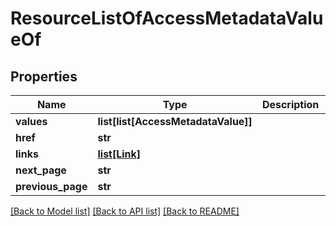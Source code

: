 # ResourceListOfAccessMetadataValueOf

## Properties
Name | Type | Description | Notes
------------ | ------------- | ------------- | -------------
**values** | **list[list[AccessMetadataValue]]** |  | 
**href** | **str** |  | [optional] 
**links** | [**list[Link]**](Link.md) |  | [optional] 
**next_page** | **str** |  | [optional] 
**previous_page** | **str** |  | [optional] 

[[Back to Model list]](../README.md#documentation-for-models) [[Back to API list]](../README.md#documentation-for-api-endpoints) [[Back to README]](../README.md)


